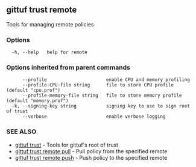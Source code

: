 ## gittuf trust remote

Tools for managing remote policies

### Options

```
  -h, --help   help for remote
```

### Options inherited from parent commands

```
      --profile                      enable CPU and memory profiling
      --profile-CPU-file string      file to store CPU profile (default "cpu.prof")
      --profile-memory-file string   file to store memory profile (default "memory.prof")
  -k, --signing-key string           signing key to use to sign root of trust
      --verbose                      enable verbose logging
```

### SEE ALSO

* [gittuf trust](gittuf_trust.md)	 - Tools for gittuf's root of trust
* [gittuf trust remote pull](gittuf_trust_remote_pull.md)	 - Pull policy from the specified remote
* [gittuf trust remote push](gittuf_trust_remote_push.md)	 - Push policy to the specified remote

